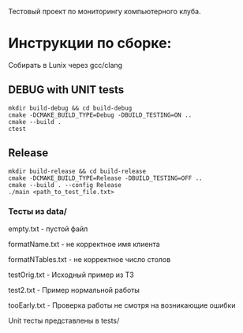 Тестовый проект по мониторингу компьютерного клуба.


# Инструкции по сборке:

Собирать в Lunix через gcc/clang

## DEBUG with UNIT tests
```
mkdir build-debug && cd build-debug
cmake -DCMAKE_BUILD_TYPE=Debug -DBUILD_TESTING=ON ..
cmake --build .
ctest 
```

## Release 
```
mkdir build-release && cd build-release
cmake -DCMAKE_BUILD_TYPE=Release -DBUILD_TESTING=OFF ..
cmake --build . --config Release
./main <path_to_test_file.txt>
```
### Тесты из data/ 

empty.txt - пустой файл

formatName.txt - не корректное имя клиента

formatNTables.txt - не корректное число столов

testOrig.txt - Исходный пример из ТЗ

test2.txt - Пример нормальной работы

tooEarly.txt - Проверка работы не смотря на возникающие ошибки 

Unit тесты представлены в tests/